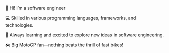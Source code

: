 
👋 Hi! I’m a software engineer


💻 Skilled in various programming languages, frameworks, and technologies.

🚀 Always learning and excited to explore new ideas in software engineering.

🏍️ Big MotoGP fan—nothing beats the thrill of fast bikes!
